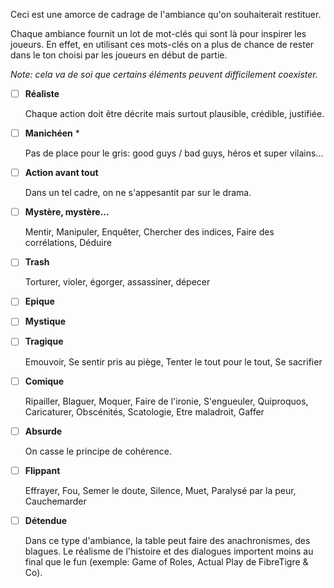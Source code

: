 Ceci est une amorce de cadrage de l'ambiance qu'on souhaiterait restituer.  

Chaque ambiance fournit un lot de mot-clés qui sont là pour inspirer les joueurs. En effet, en utilisant ces mots-clés on a plus de chance de rester dans le ton choisi par les joueurs en début de partie. 

_Note: cela va de soi que certains éléments peuvent difficilement coexister._

- [ ] **Réaliste**

    Chaque action doit être décrite mais surtout plausible, crédible, justifiée.

- [ ] **Manichéen** *

    Pas de place pour le gris: good guys / bad guys, héros et super vilains...
    
- [ ] **Action avant tout**
    
    Dans un tel cadre, on ne s'appesantit par sur le drama. 
 
- [ ] **Mystère, mystère...**

    Mentir, Manipuler, Enquêter, Chercher des indices, Faire des corrélations, Déduire

- [ ] **Trash** 

    Torturer, violer, égorger, assassiner, dépecer  
    
- [ ] **Epique**
- [ ] **Mystique**
- [ ] **Tragique** 

    Emouvoir, Se sentir pris au piège, Tenter le tout pour le tout, Se sacrifier

- [ ] **Comique**

    Ripailler, Blaguer, Moquer, Faire de l'ironie, S'engueuler, Quiproquos, Caricaturer, Obscénités, Scatologie, Etre maladroit, Gaffer
    
- [ ] **Absurde**
    
    On casse le principe de cohérence. 

- [ ] **Flippant**

    Effrayer, Fou, Semer le doute, Silence, Muet, Paralysé par la peur, Cauchemarder

- [ ] **Détendue**

    Dans ce type d'ambiance, la table peut faire des anachronismes, des blagues. Le réalisme de l'histoire et des dialogues importent moins au final que le fun (exemple: Game of Roles, Actual Play de FibreTigre & Co). 

